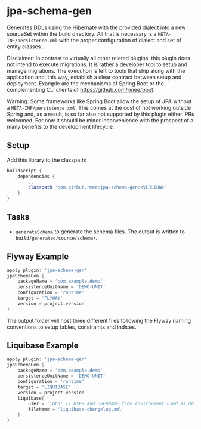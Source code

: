 # jpa-schema-gen

Generates DDLs using the Hibernate with the provided dialect into 
a new sourceSet within the build directory. All that is necessary is a `META-INF/persistence.xml`
with the proper configuration of dialect and set of entity classes.

Disclaimer: In contrast to virtually all other related plugins, this plugin does not intend to
execute migrations. It is rather a developer tool to setup and manage migrations. The execution
is left to tools that ship along with the application and, this way, establish a clear contract
between setup and deployment. Example are the mechanisms of Spring Boot or the complementing
CLI clients of https://github.com/rmee/boot.

Warning: Some frameworks like Spring Boot allow the setup of JPA without a `META-INF/persistence.xml`.
This comes at the cost of not working outside Spring and, as a result, is so far also not supported by
this plugin either. PRs welcomed. For now it should be minor inconvenience with the 
prospect of a many benefits to the development lifecycle.


## Setup

Add this library to the classpath:

```groovy
buildscript {
	dependencies {
	    ...
		classpath 'com.github.rmee:jpa-schema-gen:<VERSION>'
	}
}
```
 

## Tasks

- `generateSchema` to generate the schema files. The output is written to `build/generated/source/schema/`.


## Flyway Example

```groovy
apply plugin: 'jpa-schema-gen'
jpaSchemaGen {
	packageName = 'com.example.demo'
	persistenceUnitName = 'DEMO-UNIT'
	configuration = 'runtime'
	target = 'FLYWAY'
	version = project.version
}
```

The output folder will host three different files following the Flyway naming conventions to setup tables,
constraints and indices. 


## Liquibase Example

```groovy
apply plugin: 'jpa-schema-gen'
jpaSchemaGen {
	packageName = 'com.example.demo'
	persistenceUnitName = 'DEMO-UNIT'
	configuration = 'runtime'
	target = 'LIQUIBASE'
	version = project.version
	liquibase{
		user = 'john' // USER and USERNAME from environment used as default
	 	fileName = 'liquibase-changelog.xml' 
	}
}
```







